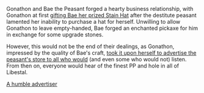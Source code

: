 <!-- title: The Finest PP and Hole Around! -->

Gonathon and Bae the Peasant forged a hearty business relationship, with Gonathon at first [gifting Bae her prized Stain Hat](https://youtu.be/dgfH4qnRlfw?t=9921) after the destitute peasant lamented her inability to purchase a hat for herself. Unwilling to allow Gonathon to leave empty-handed, Bae forged an enchanted pickaxe for him in exchange for some upgrade stones.

However, this would not be the end of their dealings, as Gonathon, impressed by the quality of Bae's craft, [took it upon herself to advertise the peasant's store to all who would](https://youtu.be/dgfH4qnRlfw?t=10269) (and even some who would not) listen. From then on, everyone would hear of the finest PP and hole in all of Libestal.

[A humble advertiser](#embed:https://youtu.be/dgfH4qnRlfw?t=10455)

